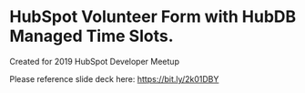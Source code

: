 # HubSpot Volunteer Form with HubDB Managed Time Slots.

Created for 2019 HubSpot Developer Meetup

Please reference slide deck here: https://bit.ly/2k01DBY
